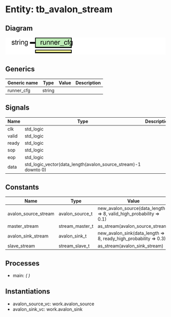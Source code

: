 # Entity: tb_avalon_stream
## Diagram
![Diagram](tb_avalon_stream.svg "Diagram")
## Generics
| Generic name | Type   | Value | Description |
| ------------ | ------ | ----- | ----------- |
| runner_cfg   | string |       |             |
## Signals
| Name  | Type                                                           | Description |
| ----- | -------------------------------------------------------------- | ----------- |
| clk   | std_logic                                                      |             |
| valid | std_logic                                                      |             |
| ready | std_logic                                                      |             |
| sop   | std_logic                                                      |             |
| eop   | std_logic                                                      |             |
| data  | std_logic_vector(data_length(avalon_source_stream)-1 downto 0) |             |
## Constants
| Name                 | Type            | Value                                                                   | Description |
| -------------------- | --------------- | ----------------------------------------------------------------------- | ----------- |
| avalon_source_stream | avalon_source_t |      new_avalon_source(data_length => 8, valid_high_probability => 0.1) |             |
| master_stream        | stream_master_t |  as_stream(avalon_source_stream)                                        |             |
| avalon_sink_stream   | avalon_sink_t   |      new_avalon_sink(data_length => 8, ready_high_probability => 0.3)   |             |
| slave_stream         | stream_slave_t  |  as_stream(avalon_sink_stream)                                          |             |
## Processes
- main: _(  )_

## Instantiations
- avalon_source_vc: work.avalon_source
- avalon_sink_vc: work.avalon_sink
